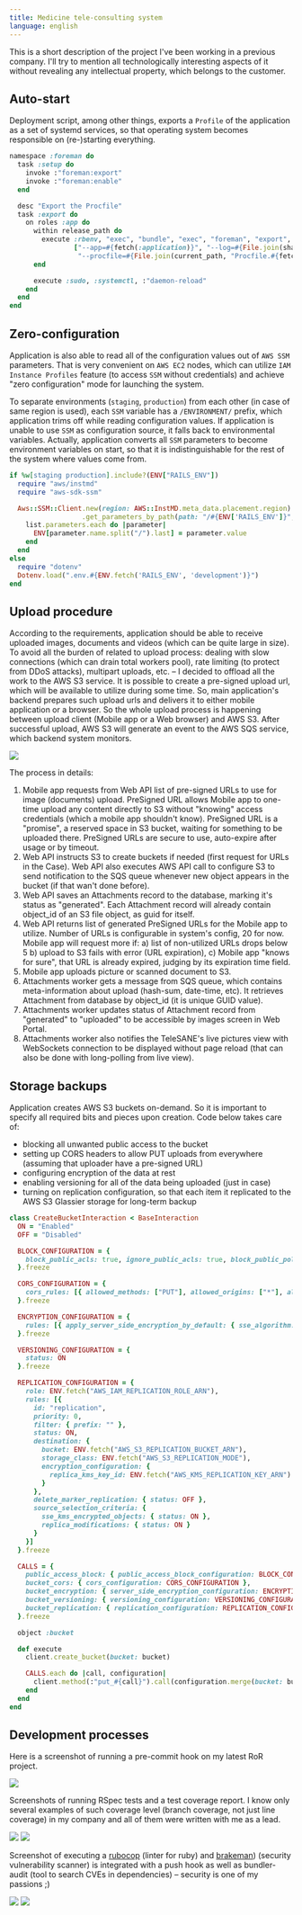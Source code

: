 ```yaml
---
title: Medicine tele-consulting system
language: english
---
```


This is a short description of the project I've been working in a previous company. I'll try to mention all technologically interesting aspects of it without revealing any intellectual property, which belongs to the customer.

## Auto-start

Deployment script, among other things, exports a `Profile` of the application as a set of systemd services, so that operating system becomes responsible on (re-)starting everything.

```ruby
namespace :foreman do
  task :setup do
    invoke :"foreman:export"
    invoke :"foreman:enable"
  end

  desc "Export the Procfile"
  task :export do
    on roles :app do
      within release_path do
        execute :rbenv, "exec", "bundle", "exec", "foreman", "export", "systemd", fetch(:foreman_sites_dir),
                ["--app=#{fetch(:application)}", "--log=#{File.join(shared_path, 'log')}",
                 "--procfile=#{File.join(current_path, "Procfile.#{fetch(:rails_env)}")}"].join(" ")
      end

      execute :sudo, :systemctl, :"daemon-reload"
    end
  end
end
```

## Zero-configuration

Application is also able to read all of the configuration values out of `AWS SSM` parameters. That is very convenient on `AWS EC2` nodes, which can utilize `IAM Instance Profiles` feature (to access `SSM` without credentials) and achieve "zero configuration" mode for launching the system.

To separate environments (`staging`, `production`) from each other (in case of same region is used), each `SSM` variable has a `/ENVIRONMENT/` prefix, which application trims off while reading configuration values. If application is unable to use `SSM` as configuration source, it falls back to environmental variables. Actually, application converts all `SSM` parameters to become environment variables on start, so that it is indistinguishable for the rest of the system where values come from.

```ruby
if %w[staging production].include?(ENV["RAILS_ENV"])
  require "aws/instmd"
  require "aws-sdk-ssm"

  Aws::SSM::Client.new(region: AWS::InstMD.meta_data.placement.region)
                  .get_parameters_by_path(path: "/#{ENV['RAILS_ENV']}", with_decryption: true).each do |list|
    list.parameters.each do |parameter|
      ENV[parameter.name.split("/").last] = parameter.value
    end
  end
else
  require "dotenv"
  Dotenv.load(".env.#{ENV.fetch('RAILS_ENV', 'development')}")
end
```

## Upload procedure

According to the requirements, application should be able to receive uploaded images, documents and videos (which can be quite large in size). To avoid all the burden of related to upload process: dealing with slow connections (which can drain total workers pool), rate limiting (to protect from DDoS attacks), multipart uploads, etc. – I decided to offload all the work to the AWS S3 service. It is possible to create a pre-signed upload url, which will be available to utilize during some time. So, main application's backend prepares such upload urls and delivers it to either mobile application or a browser. So the whole upload process is happening between upload client (Mobile app or a Web browser) and AWS S3. After successful upload, AWS S3 will generate an event to the AWS SQS service, which backend system monitors.

<img src="/images/safet/upload.png" class="center full"/>

The process in details:

1. Mobile app requests from Web API list of pre-signed URLs to use for image (documents) upload. PreSigned URL allows Mobile app to one-time upload any content directly to S3 without "knowing" access credentials (which a mobile app shouldn't know). PreSigned URL is a "promise", a reserved space in S3 bucket, waiting for something to be uploaded there. PreSigned URLs are secure to use, auto-expire after usage or by timeout.
2. Web API instructs S3 to create buckets if needed (first request for URLs in the Case). Web API also executes AWS API call to configure S3 to send notification to the SQS queue whenever new object appears in the bucket (if that wan't done before).
3. Web API saves an Attachments record to the database, marking it's status as "generated". Each Attachment record will already contain object_id of an S3 file object, as guid for itself.
4. Web API returns list of generated PreSigned URLs for the Mobile app to utilize. Number of URLs is configurable in system's config, 20 for now. Mobile app will request more if: a) list of non-utilized URLs drops below 5 b) upload to S3 fails with error (URL expiration), c) Mobile app "knows for sure", that URL is already expired, judging by its expiration time field.
5. Mobile app uploads picture or scanned document to S3.
6. Attachments worker gets a message from SQS queue, which contains meta-information about upload (hash-sum, date-time, etc). It retrieves Attachment from database by object_id (it is unique GUID value).
7. Attachments worker updates status of Attachment record from "generated" to "uploaded" to be accessible by images screen in Web Portal.
8. Attachments worker also notifies the TeleSANE's live pictures view with WebSockets connection to be displayed without page reload (that can also be done with long-polling from live view).

## Storage backups

Application creates AWS S3 buckets on-demand. So it is important to specify all required bits and pieces upon creation. Code below takes care of:

- blocking all unwanted public access to the bucket
- setting up CORS headers to allow PUT uploads from everywhere (assuming that uploader have a pre-signed URL)
- configuring encryption of the data at rest
- enabling versioning for all of the data being uploaded (just in case)
- turning on replication configuration, so that each item it replicated to the AWS S3 Glassier storage for long-term backup

```ruby
class CreateBucketInteraction < BaseInteraction
  ON = "Enabled"
  OFF = "Disabled"

  BLOCK_CONFIGURATION = {
    block_public_acls: true, ignore_public_acls: true, block_public_policy: true, restrict_public_buckets: true
  }.freeze

  CORS_CONFIGURATION = {
    cors_rules: [{ allowed_methods: ["PUT"], allowed_origins: ["*"], allowed_headers: ["*"] }]
  }.freeze

  ENCRYPTION_CONFIGURATION = {
    rules: [{ apply_server_side_encryption_by_default: { sse_algorithm: "AES256" } }]
  }.freeze

  VERSIONING_CONFIGURATION = {
    status: ON
  }.freeze

  REPLICATION_CONFIGURATION = {
    role: ENV.fetch("AWS_IAM_REPLICATION_ROLE_ARN"),
    rules: [{
      id: "replication",
      priority: 0,
      filter: { prefix: "" },
      status: ON,
      destination: {
        bucket: ENV.fetch("AWS_S3_REPLICATION_BUCKET_ARN"),
        storage_class: ENV.fetch("AWS_S3_REPLICATION_MODE"),
        encryption_configuration: {
          replica_kms_key_id: ENV.fetch("AWS_KMS_REPLICATION_KEY_ARN")
        }
      },
      delete_marker_replication: { status: OFF },
      source_selection_criteria: {
        sse_kms_encrypted_objects: { status: ON },
        replica_modifications: { status: ON }
      }
    }]
  }.freeze

  CALLS = {
    public_access_block: { public_access_block_configuration: BLOCK_CONFIGURATION },
    bucket_cors: { cors_configuration: CORS_CONFIGURATION },
    bucket_encryption: { server_side_encryption_configuration: ENCRYPTION_CONFIGURATION },
    bucket_versioning: { versioning_configuration: VERSIONING_CONFIGURATION },
    bucket_replication: { replication_configuration: REPLICATION_CONFIGURATION }
  }.freeze

  object :bucket

  def execute
    client.create_bucket(bucket: bucket)

    CALLS.each do |call, configuration|
      client.method(:"put_#{call}").call(configuration.merge(bucket: bucket))
    end
  end
end
```

## Development processes

Here is a screenshot of running a pre-commit hook on my latest RoR project.

<a href="/images/safet/3.png" class="fresco" data-fresco-options="ui: 'inside', thumbnails: false"><img src="/images/safet/3.png" class="center full"/></a>

Screenshots of running RSpec tests and a test coverage report. I know only several examples of such coverage level (branch coverage, not just line coverage) in my company and all of them were written with me as a lead.

<a href="/images/safet/5.png" class="fresco" data-fresco-group="tests" data-fresco-options="ui: 'inside', thumbnails: false"><img src="/images/safet/5.png" class="center full"/></a>
<a href="/images/safet/2.png" class="fresco" data-fresco-group="tests" data-fresco-options="ui: 'inside', thumbnails: false"><img src="/images/safet/2.png" class="center full"/></a>

Screenshot of executing a [rubocop](@gh(rubocop):rubocop) (linter for ruby) and [brakeman](@gh(presidentbeef):brakeman)) (security vulnerability scanner) is integrated with a push hook as well as bundler-audit (tool to search CVEs in dependencies) – security is one of my passions ;)

<a href="/images/safet/1.png" class="fresco" data-fresco-group="tests" data-fresco-options="ui: 'inside', thumbnails: false"><img src="/images/safet/1.png" class="center full"/></a>
<a href="/images/safet/4.png" class="fresco" data-fresco-group="tests" data-fresco-options="ui: 'inside', thumbnails: false"><img src="/images/safet/4.png" class="center full"/></a>
